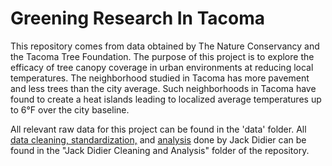 # Greening Research In Tacoma
This repository comes from data obtained by The Nature Conservancy and the Tacoma Tree Foundation. The purpose of this project is to explore the efficacy of tree canopy coverage in urban environments at reducing local temperatures. The neighborhood studied in Tacoma has more pavement and less trees than the city average. Such neighborhoods in Tacoma have found to create a heat islands leading to localized average temperatures up to 6°F over the city baseline. 

All relevant raw data for this project can be found in the 'data' folder. All [data cleaning, standardization,](https://github.com/jackdda/GRIT/blob/main/Jack%20Didier%20Cleaning%20and%20Analysis/AugTempBlitzSanitization.ipynb) and [analysis](https://github.com/jackdda/GRIT/blob/main/Jack%20Didier%20Cleaning%20and%20Analysis/AugTempBlitzAnalysis.ipynb) done by Jack Didier can be found in the "Jack Didier Cleaning and Analysis" folder of the repository.
